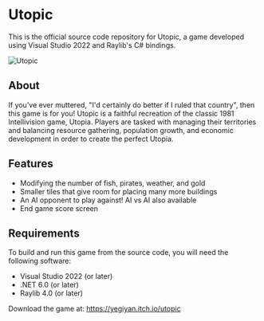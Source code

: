 # Utopic

This is the official source code repository for Utopic, a game developed using Visual Studio 2022 and Raylib's C# bindings.

![Utopic](https://img.itch.zone/aW1hZ2UvMTMyOTg2LzExODExNDc5LnBuZw==/original/%2BSJJ7u.png)

## About

If you've ever muttered, "I'd certainly do better if I ruled that country", then this game is for you! Utopic is a faithful recreation of the classic 1981 Intellivision game, Utopia. Players are tasked with managing their territories and balancing resource gathering, population growth, and economic development in order to create the perfect Utopia.

## Features

* Modifying the number of fish, pirates, weather, and gold
* Smaller tiles that give room for placing many more buildings
* An AI opponent to play against! AI vs AI also available
* End game score screen

## Requirements

To build and run this game from the source code, you will need the following software:

- Visual Studio 2022 (or later)
- .NET 6.0 (or later)
- Raylib 4.0 (or later)

Download the game at: https://yegiyan.itch.io/utopic